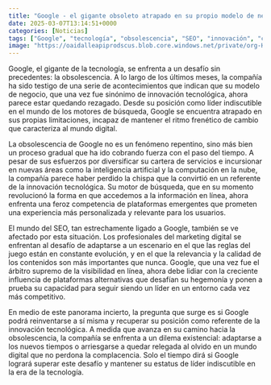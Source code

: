 ```yaml
---
title: "Google - el gigante obsoleto atrapado en su propio modelo de negocio"
date: 2025-03-07T13:14:51+0000
categories: [Noticias]
tags: ["Google", "tecnología", "obsolescencia", "SEO", "innovación", "competencia", "marketing digital."]
image: "https://oaidalleapiprodscus.blob.core.windows.net/private/org-HKmKxpuNw3Y88lm4EBrIPq0n/user-ZwiCXOggLL8ZNNKE2g7rXFmV/img-tb1CHjRkgYJvKyQpl8ELfS69.png?st=2025-03-07T12%3A14%3A51Z&se=2025-03-07T14%3A14%3A51Z&sp=r&sv=2024-08-04&sr=b&rscd=inline&rsct=image/png&skoid=d505667d-d6c1-4a0a-bac7-5c84a87759f8&sktid=a48cca56-e6da-484e-a814-9c849652bcb3&skt=2025-03-07T05%3A24%3A13Z&ske=2025-03-08T05%3A24%3A13Z&sks=b&skv=2024-08-04&sig=r2YaSkwL8OaN1LQ6P0hEpTgarmiYzBE%2BBh7FRJT4weA%3D"
---
```


Google, el gigante de la tecnología, se enfrenta a un desafío sin precedentes: la obsolescencia. A lo largo de los últimos meses, la compañía ha sido testigo de una serie de acontecimientos que indican que su modelo de negocio, que una vez fue sinónimo de innovación tecnológica, ahora parece estar quedando rezagado. Desde su posición como líder indiscutible en el mundo de los motores de búsqueda, Google se encuentra atrapado en sus propias limitaciones, incapaz de mantener el ritmo frenético de cambio que caracteriza al mundo digital.

La obsolescencia de Google no es un fenómeno repentino, sino más bien un proceso gradual que ha ido cobrando fuerza con el paso del tiempo. A pesar de sus esfuerzos por diversificar su cartera de servicios e incursionar en nuevas áreas como la inteligencia artificial y la computación en la nube, la compañía parece haber perdido la chispa que la convirtió en un referente de la innovación tecnológica. Su motor de búsqueda, que en su momento revolucionó la forma en que accedemos a la información en línea, ahora enfrenta una feroz competencia de plataformas emergentes que prometen una experiencia más personalizada y relevante para los usuarios.

El mundo del SEO, tan estrechamente ligado a Google, también se ve afectado por esta situación. Los profesionales del marketing digital se enfrentan al desafío de adaptarse a un escenario en el que las reglas del juego están en constante evolución, y en el que la relevancia y la calidad de los contenidos son más importantes que nunca. Google, que una vez fue el árbitro supremo de la visibilidad en línea, ahora debe lidiar con la creciente influencia de plataformas alternativas que desafían su hegemonía y ponen a prueba su capacidad para seguir siendo un líder en un entorno cada vez más competitivo.

En medio de este panorama incierto, la pregunta que surge es si Google podrá reinventarse a sí misma y recuperar su posición como referente de la innovación tecnológica. A medida que avanza en su camino hacia la obsolescencia, la compañía se enfrenta a un dilema existencial: adaptarse a los nuevos tiempos o arriesgarse a quedar relegada al olvido en un mundo digital que no perdona la complacencia. Solo el tiempo dirá si Google logrará superar este desafío y mantener su estatus de líder indiscutible en la era de la tecnología.
    